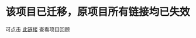 ﻿# 该项目已迁移，原项目所有链接均已失效

可点击 [此链接](https://mp.weixin.qq.com/s?__biz=Mzg4MTU0OTg4OQ==&mid=2247483664&idx=1&sn=3df0e14a0c409df4a6939df15fb77ab6&chksm=cf65763ef812ff2889bd7116f88af33a8dcaac74c44c3a02832e6b6d9908dfb1b599a321f29e&scene=126&sessionid=1613271563&key=59d87773064627e248be53c50eb97d76d9119bf12b07d2087de61a2b2adff69d82459ecd62193d6b0900b589968230ea806574444fe49224a790a1c82e331d7e9cb4fd3ab96c85a4f23989753457965ee382360e7095c5c7ebf4c27c50f98ffd871c87c88093c5f829e772cc8b97a70bed99ee2cc9195c440f003a0fa4fd7dae&ascene=1&uin=MjI3NDM4MDYzMg%3D%3D&devicetype=Windows+10+x64&version=63000039&lang=zh_CN&exportkey=AwMZWbOExL6FFnpCUwCLSao%3D&pass_ticket=BySfxVrZ7jYuJP8OWFCq5F76Tc1%2B1y7F%2FPv2aDIz1%2FWy9nXuDDe5Kx1Ex7q2P%2FJA&wx_header=0) 查看项目回顾

